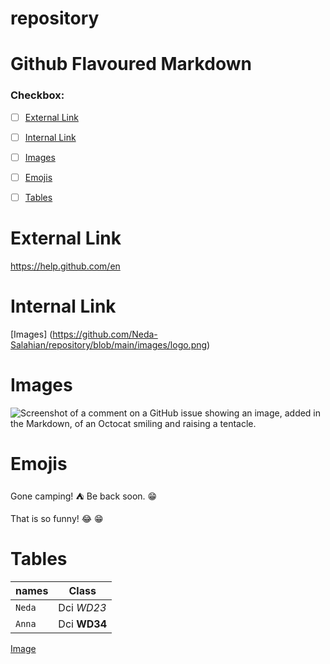 # repository
# Github Flavoured Markdown

### Checkbox: 
- [ ] [External Link](https://github.com/Neda-Salahian/repository/blob/main/README.md#ExternalLink)
- [ ] [Internal Link](https://github.com/Neda-Salahian/repository/blob/main/README.md#InternalLink)
- [ ] [Images](https://github.com/Neda-Salahian/repository/blob/main/README.md#Images)
- [ ] [Emojis](https://github.com/Neda-Salahian/repository/blob/main/README.md#Emojis)
- [ ] [Tables](https://github.com/Neda-Salahian/repository/blob/main/README.md#Tables)



# External Link

https://help.github.com/en


# Internal Link

[Images] (https://github.com/Neda-Salahian/repository/blob/main/images/logo.png)


# Images
![Screenshot of a comment on a GitHub issue showing an image, added in the Markdown, of an Octocat smiling and raising a tentacle.](https://myoctocat.com/assets/images/base-octocat.svg)

# Emojis
Gone camping! :tent: Be back soon. :grin:

That is so funny! :joy: :grin:

# Tables

| names | Class |
| --- | --- |
| `Neda` | Dci *WD23* |
| `Anna` | Dci **WD34** |




[Image](images/logo.png#images)










